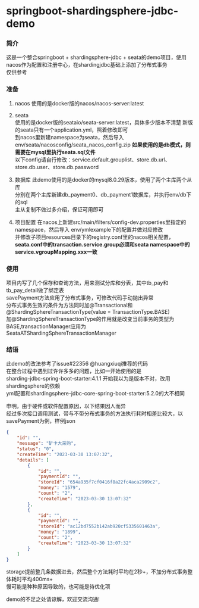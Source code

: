 # springboot-shardingsphere-jdbc-demo
### 简介
这是一个整合springboot + shardingsphere-jdbc + seata的demo项目，使用nacos作为配置和注册中心，在shardingjdbc基础上添加了分布式事务 <br>
仅供参考


### 准备
1. nacos
 使用的是docker版的nacos/nacos-server:latest

2. seata<br>
 使用的是docker版的seataio/seata-server:latest，具体多少版本不清楚
 新版的seata只有一个application.yml，照着修改即可<br>
 到nacos里新建namespace为seata，然后导入env/seata/nacosconfig/seata_nacos_config.zip
 **如果使用的是db模式，则需要在mysql里执行seata.sql文件**<br>
 以下config请自行修改：service.default.grouplist、store.db.url、store.db.user、store.db.password
3. 数据库
 此demo使用的是docker的mysql8.0.29版本，使用了两个主库两个从库<br>
 分别在两个主库新建db_payment0、db_payment1数据库，并执行env/db下的sql<br>
 主从复制不做过多介绍，保证可用即可<br>
4. 项目配置
 在nacos上新建src/main/filters/config-dev.properties里指定的namespace，然后导入
env/ymlexample下的配置并做对应修改<br>
 并修改子项目resources目录下的registry.conf里的nacos相关配置，**seata.conf中的transaction.service.group必须和seata namespace中的service.vgroupMapping.xxx一致**<br>
 
### 使用
 项目内写了几个保存和查询方法，用来测试分库和分表，其中tb_pay和tb_pay_detail做了绑定表<br>
 savePayment方法应用了分布式事务，可修改代码手动抛出异常<br>
 分布式事务生效的条件为方法同时加@Transactional和@ShardingSphereTransactionType(value = TransactionType.BASE)<br>
 加@ShardingSphereTransactionType的作用就是改变当前事务的类型为BASE,transactionManager应用为SeataATShardingSphereTransactionManager
### 结语
 此demo的改法参考了issue#22356 @huangxiuqi推荐的代码<br>
 在整合过程中遇到过许许多多的问题，比如一开始使用的是<br>
 sharding-jdbc-spring-boot-starter:4.1.1
 开始我以为是版本不对，改用shardingsphere的依赖<br>
 yml配置和shardingsphere-jdbc-core-spring-boot-starter:5.2.0的大不相同<br>


申明，由于硬件或软件配置原因，以下结果因人而异<br>
经过多次接口调用测试，带与不带分布式事务的方法执行耗时相差比较大，以savePayment为例，样例json
```json
{
    "id": "",
    "message": "矿卡大采购",
    "status": "0",
    "createTime": "2023-03-30 13:07:32",
    "details": [
        {
            "id": "",
            "paymentId": "",
            "storeId": "654a935f7cf0416f8a22fc4aca2909c2",
            "money": "1579",
            "count": "2",
            "createTime": "2023-03-30 13:07:32"
        },
        {
            "id": "",
            "paymentId": "",
            "storeId": "ac12bd7552b142ab920cf5335601463a",
            "money": "1899",
            "count": "2",
            "createTime": "2023-03-30 13:07:32"
        }
    ]
}
```
storage提前整几条数据进去，然后整个方法耗时平均在2秒+，不加分布式事务整体耗时平均400ms+<br>
慢可能是种种原因导致的，也可能是待优化项<br>

demo的不足之处请谅解，欢迎交流沟通!
